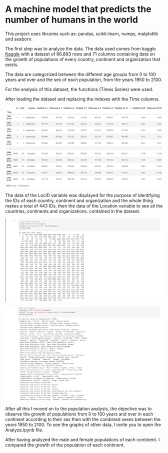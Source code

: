 # A machine model that predicts the number of humans in the world
This project uses libraries such as: pandas, scikit-learn, numpy, matplotlib and seaborn.

The first step was to analyze the data. The data used comes from kaggle [Kaggle](https://www.kaggle.com/ahmethoso/wpp-population-by-age-and-sex) 
with a dataset of 66.893 rows and 71 columns containing data on the growth of populations of every country, continent and organization that exists. 

The data are categorized between the different age groups from 0 to 100 years and over and the sex of each population, from the years 1950 to 2100.

For the analysis of this dataset, the functions (Times Series) were used.

After loading the dataset and replacing the indexes with the Time columns.

![alt text](https://github.com/Dar-rius/PopulationAnalyze/blob/main/img/popSet.png)

The data of the LocID variable was displayed for the purpose of identifying the IDs of each country, continent and organization and the whole thing makes a total of 443 IDs, then the data of the Location variable to see all the countries, continents and organizations. contained in the dataset.

![alt text](https://github.com/Dar-rius/PopulationAnalyze/blob/main/img/ID.png)

![alt text](https://github.com/Dar-rius/PopulationAnalyze/blob/main/img/names.png)

After all this I moved on to the population analysis, the objective was to observe the growth of populations from 0 to 100 years and over in each continent according to their sex then with the combined sexes between the years 1950 to 2100. To see the graphs of other data, I invite you to open the Analyze.ipynb file.

After having analyzed the male and female populations of each continent. I  compared the growth of the population of each continent.
